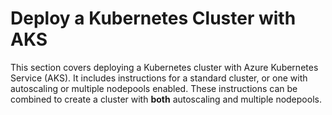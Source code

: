 # Deploy a Kubernetes Cluster with AKS

This section covers deploying a Kubernetes cluster with Azure Kubernetes Service (AKS).
It includes instructions for a standard cluster, or one with autoscaling or multiple nodepools enabled.
These instructions can be combined to create a cluster with **both** autoscaling and multiple nodepools.
